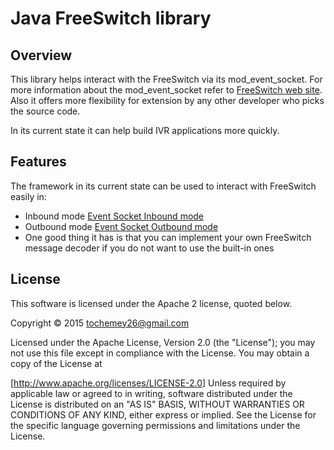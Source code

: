 Java FreeSwitch library
========================================

## **Overview**
This library helps interact with the FreeSwitch via its mod_event_socket. For more information about the mod_event_socket refer to [FreeSwitch web site](https://freeswitch.org/confluence/display/FREESWITCH/mod_event_socket). Also it offers more flexibility for extension by any other developer who picks the source code. 

In its current state it can help build IVR applications more quickly. 

## **Features**
The framework in its current state can be used to interact with FreeSwitch easily in:
* Inbound mode [Event Socket Inbound mode](https://freeswitch.org/confluence/display/FREESWITCH/mod_event_socket#mod_event_socket-Inbound)
* Outbound mode [Event Socket Outbound mode](https://wiki.freeswitch.org/wiki/Event_Socket_Outbound)
* One good thing it has is that you can implement your own FreeSwitch message decoder if you do not want to use the built-in ones

## **License**
This software is licensed under the Apache 2 license, quoted below.

Copyright © 2015 <tochemey26@gmail.com>

Licensed under the Apache License, Version 2.0 (the "License"); you may not use this file except in compliance with the License. You may obtain a copy of the License at

[http://www.apache.org/licenses/LICENSE-2.0]
Unless required by applicable law or agreed to in writing, software distributed under the License is distributed on an "AS IS" BASIS, WITHOUT WARRANTIES OR CONDITIONS OF ANY KIND, either express or implied. See the License for the specific language governing permissions and limitations under the License.

